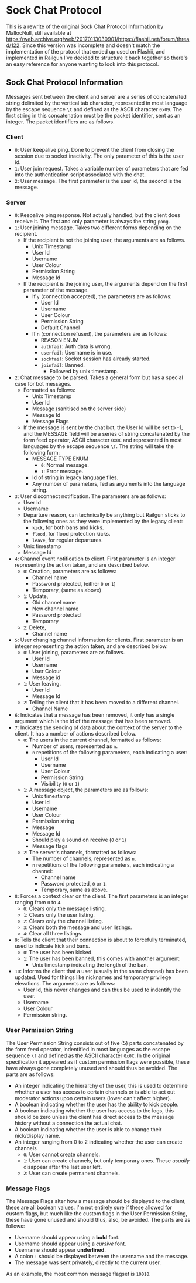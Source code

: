 # Sock Chat Protocol

This is a rewrite of the original Sock Chat Protocol Information by MallocNull, still available at https://web.archive.org/web/20170113030901/https://flashii.net/forum/thread/122.
Since this version was incomplete and doesn't match the implementation of the protocol that ended up used on Flashii, and implemented in Railgun I've decided to structure it back together so there's an easy reference for anyone wanting to look into this protocol.

## Sock Chat Protocol Information

Messages sent between the client and server are a series of concatenated string delimited by the vertical tab character, represented in most language by the escape sequence `\t` and defined as the ASCII character `0x09`.
The first string in this concatenation must be the packet identifier, sent as an integer. The packet identifiers are as follows.

### Client

- `0`: User keepalive ping. Done to prevent the client from closing the session due to socket inactivity. The only parameter of this is the user id.
- `1`: User join request. Takes a variable number of parameters that are fed into the authentication script associated with the chat.
- `2`: User message. The first parameter is the user id, the second is the message.

### Server

- `0`: Keepalive ping response. Not actually handled, but the client does receive it. The first and only parameter is always the string `pong`.
- `1`: User joining message. Takes two different forms depending on the recipient.
    - If the recipient is not the joining user, the arguments are as follows.
        - Unix Timestamp
        - User Id
        - Username
        - User Colour
        - Permission String
        - Message Id
    - If the recipient is the joining user, the arguments depend on the first parameter of the message.
        - If `y` (connection accepted), the parameters are as follows:
            - User Id
            - Username
            - User Colour
            - Permission String
            - Default Channel
        - If `n` (connection refused), the parameters are as follows:
            - REASON ENUM
            - `authfail`: Auth data is wrong.
            - `userfail`: Username is in use.
            - `sockfail`: Socket session has already started.
            - `joinfail`: Banned.
                - Followed by unix timestamp.
- `2`: Chat message to be parsed. Takes a general form but has a special case for bot messages.
    - Formatted as follows:
        - Unix Timestamp
        - User Id
        - Message (sanitised on the server side)
        - Message Id
        - Message Flags
    - If the message is sent by the chat bot, the User Id will be set to -1, and the MESSAGE field will be a series of string concatenated by the form feed operator, ASCII character `0x0C` and represented in most languages by the escape sequence `\f`. The string will take the following form:
        - MESSAGE TYPE ENUM
            - `0`: Normal message.
            - `1`: Error message.
        - Id of string in legacy language files.
        - Any number of parameters, fed as arguments into the language string.
- `3`: User disconnect notification. The parameters are as follows:
    - User Id
    - Username
    - Departure reason, can technically be anything but Railgun sticks to the following ones as they were implemented by the legacy client:
        - `kick`, for both bans and kicks.
        - `flood`, for flood protection kicks.
        - `leave`, for regular departures.
    - Unix timestamp
    - Message Id
- `4`: Channel event notification to client. First parameter is an integer representing the action taken, and are described below.
    - `0`: Creation, parameters are as follows:
        - Channel name
        - Password protected, (either `0` or `1`)
        - Temporary, (same as above)
    - `1`: Update,
        - Old channel name
        - New channel name
        - Password protected
        - Temporary
    - `2`: Delete,
        - Channel name
- `5`: User changing channel information for clients. First parameter is an integer representing the action taken, and are described below.
    - `0`: User joining, parameters are as follows.
        - User Id
        - Username
        - User Colour
        - Message id
    - `1`: User leaving.
        - User Id
        - Message Id
    - `2`: Telling the client that it has been moved to a different channel.
        - Channel Name
- `6`: Indicates that a message has been removed, it only has a single argument which is the id of the message that has been removed.
- `7`: Indicates the sending of data about the context of the server to the client. It has a number of actions described below.
    - `0`: The users in the current channel, formatted as follows:
        - Number of users, represented as `n`.
        - `n` repetitions of the following parameters, each indicating a user:
            - User Id
            - Username
            - User Colour
            - Permission String
            - Visibility (`0` or `1`)
    - `1`: A message object, the parameters are as follows:
        - Unix timestamp
        - User Id
        - Username
        - User Colour
        - Permission string
        - Message
        - Message Id
        - Should play a sound on receive (`0` or `1`)
        - Message flags
    - `2`: The server's channels, formatted as follows:
        - The number of channels, represented as `n`.
        - `n` repetitions of the following parameters, each indicating a channel:
            - Channel name
            - Password protected, `0` or `1`.
            - Temporary, same as above.
- `8`: Forces a context clear on the client. The first parameters is an integer ranging from `0` to `4`.
    - `0`: Clears only the message listing.
    - `1`: Clears only the user listing.
    - `2`: Clears only the channel listing.
    - `3`: Clears both the message and user listings.
    - `4`: Clear all three listings.
- `9`: Tells the client that their connection is about to forcefully terminated, used to indicate kick and bans.
    - `0`: The user has been kicked.
    - `1`: The user has been banned, this comes with another argument:
        - Unix timestamp indicating the length of the ban.
- `10`: Informs the client that a user (usually in the same channel) has been updated. Used for things like nicknames and temporary privilege elevations. The arguments are as follows:
    - User Id, this never changes and can thus be used to indentify the user.
    - Username
    - User Colour
    - Permission string.

### User Permission String
The User Permission String consists out of five (5) parts concatenated by the form feed operator, indentified in most languages as the escape sequence `\f` and defined as the ASCII character `0x0C`.
In the original specification it appeared as if custom permission flags were possible, these have always gone completely unused and should thus be avoided.
The parts are as follows:

- An integer indicating the hierarchy of the user, this is used to determine whether a user has access to certain channels or is able to act out moderator actions upon certain users (lower can't affect higher).
- A boolean indicating whether the user has the ability to kick people.
- A boolean indicating whether the user has access to the logs, this should be zero unless the client has direct access to the message history without a connection the actual chat.
- A boolean indicating whether the user is able to change their nick/display name.
- An integer ranging from 0 to 2 indicating whether the user can create channels
    - `0`: User cannot create channels.
    - `1`: User can create channels, but only temporary ones. These _usually_ disappear after the last user left.
    - `2`: User can create permanent channels.

### Message Flags
The Message Flags alter how a message should be displayed to the client, these are all boolean values.
I'm not entirely sure if these allowed for custom flags, but much like the custom flags in the User Permission String, these have gone unused and should thus, also, be avoided.
The parts are as follows:

- Username should appear using a **bold** font.
- Username should appear using a *cursive* font.
- Username should appear __underlined__.
- A colon `:` should be displayed between the username and the message.
- The message was sent privately, directly to the current user.

As an example, the most common message flagset is `10010`.
